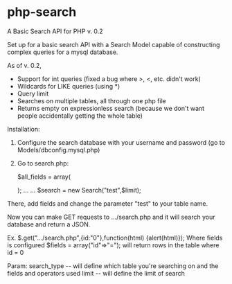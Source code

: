 php-search
==========

A Basic Search API for PHP
v. 0.2

Set up for a basic search API with a Search Model capable of constructing complex queries 
for a mysql database.

As of v. 0.2, 
- Support for int queries (fixed a bug where >, <, etc. didn't work)
- Wildcards for LIKE queries (using *)
- Query limit
- Searches on multiple tables, all through one php file
- Returns empty on expressionless search (because we don't want people accidentally getting the whole table)

Installation: 
1. Configure the search database with your username and password (go to Models/dbconfig.mysql.php)
2. Go to search.php:

	$all_fields = array(

	);
	...
	...
	$search = new Search("test",$limit);

There, add fields and change the parameter "test" to your table name.

Now you can make GET requests to .../search.php and it will search your database and return a JSON.

Ex. $.get(".../search.php",{id:"0"},function(html) {alert(html)});
Where fields is configured $fields = array("id"=>"="); will return rows in the table where id = 0

Param: search_type -- will define which table you're searching on and the fields and operators used
limit -- will define the limit of search